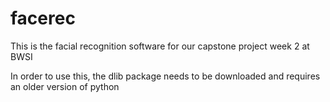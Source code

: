 # facerec
This is the facial recognition software for our capstone project week 2 at BWSI

In order to use this, the dlib package needs to be downloaded and requires an older version of python
